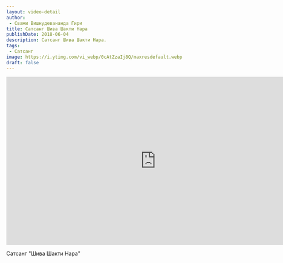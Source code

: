 ```yaml
---
layout: video-detail
author:
 - Свами Вишнудевананда Гири
title: Сатсанг Шива Шакти Нара
publishDate: 2018-06-04
description: Сатсанг Шива Шакти Нара. 
tags: 
 - Сатсанг
image: https://i.ytimg.com/vi_webp/0cAtZzaIj8Q/maxresdefault.webp
draft: false
---
```


<iframe width="790" height="444" src="https://www.youtube.com/embed/0cAtZzaIj8Q" frameborder="0" allowfullscreen=""></iframe> 

  Сатсанг "Шива Шакти Нара"

  

 